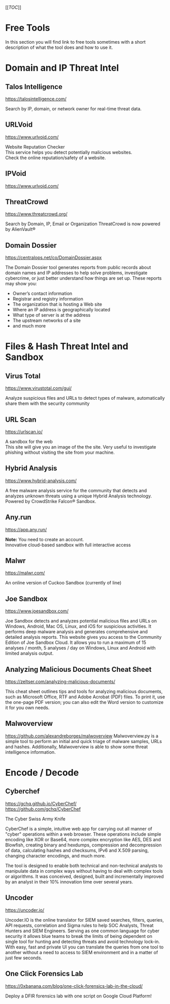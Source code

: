[[_TOC_]]

# Free Tools
In this section you will find link to free tools sometimes with a short description of what the tool does and how to use it.

# Domain and IP Threat Intel
## Talos Intelligence
https://talosintelligence.com/  

Search by IP, domain, or network owner for real-time threat data.

## URLVoid
https://www.urlvoid.com/  

Website Reputation Checker  
This service helps you detect potentially malicious websites.  
Check the online reputation/safety of a website.  

## IPVoid
https://www.urlvoid.com/  


##  ThreatCrowd 
https://www.threatcrowd.org/  

Search by Domain, IP, Email or Organization 
ThreatCrowd is now powered by AlienVault® 

## Domain Dossier
https://centralops.net/co/DomainDossier.aspx  

The Domain Dossier tool generates reports from public records about domain names and IP addresses to help solve problems, investigate cybercrime, or just better understand how things are set up. These reports may show you:

-    Owner’s contact information
-    Registrar and registry information
-    The organization that is hosting a Web site
-    Where an IP address is geographically located
-    What type of server is at the address
-    The upstream networks of a site
-    and much more



# Files & Hash Threat Intel and Sandbox
## Virus Total
https://www.virustotal.com/gui/  

Analyze suspicious files and URLs to detect types of malware, automatically share them with the security community 

## URL Scan
https://urlscan.io/  

A sandbox for the web  
This site will give you an image of the the site. Very useful to investigate phishing without visiting the site from your machine.

## Hybrid Analysis
https://www.hybrid-analysis.com/  

A free malware analysis service for the community that detects and analyzes unknown threats using a unique Hybrid Analysis technology.  
Powered by CrowdStrike Falcon® Sandbox.

## Any.run
https://app.any.run/  

**Note:** You need to create an account.  
Innovative cloud-based sandbox with full interactive access 


## Malwr
https://malwr.com/  

An online version of Cuckoo Sandbox (currently of line)

## Joe Sandbox
https://www.joesandbox.com/  

Joe Sandbox detects and analyzes potential malicious files and URLs on Windows, Android, Mac OS, Linux, and iOS for suspicious activities. It performs deep malware analysis and generates comprehensive and detailed analysis reports. This website gives you access to the Community Edition of Joe Sandbox Cloud. It allows you to run a maximum of 15 analyses / month, 5 analyses / day on Windows, Linux and Android with limited analysis output.

## Analyzing Malicious Documents Cheat Sheet
https://zeltser.com/analyzing-malicious-documents/  

This cheat sheet outlines tips and tools for analyzing malicious documents, such as Microsoft Office, RTF and Adobe Acrobat (PDF) files. To print it, use the one-page PDF version; you can also edit the Word version to customize it for you own needs. 

## Malwoverview
https://github.com/alexandreborges/malwoverview
Malwoverview.py is a simple tool to perform an initial and quick triage of malware samples, URLs and hashes. Additionally, Malwoverview is able to show some threat intelligence information.

# Encode / Decode
## Cyberchef
https://gchq.github.io/CyberChef/  
https://github.com/gchq/CyberChef  

The Cyber Swiss Army Knife

CyberChef is a simple, intuitive web app for carrying out all manner of "cyber" operations within a web browser. These operations include simple encoding like XOR or Base64, more complex encryption like AES, DES and Blowfish, creating binary and hexdumps, compression and decompression of data, calculating hashes and checksums, IPv6 and X.509 parsing, changing character encodings, and much more.

The tool is designed to enable both technical and non-technical analysts to manipulate data in complex ways without having to deal with complex tools or algorithms. It was conceived, designed, built and incrementally improved by an analyst in their 10% innovation time over several years.

## Uncoder
https://uncoder.io/  

Uncoder.IO is the online translator for SIEM saved searches, filters, queries, API requests, correlation and Sigma rules to help SOC Analysts, Threat Hunters and SIEM Engineers. Serving as one common language for cyber security it allows blue teams to break the limits of being dependent on single tool for hunting and detecting threats and avoid technology lock-in. With easy, fast and private UI you can translate the queries from one tool to another without a need to access to SIEM environment and in a matter of just few seconds. 

## One Click Forensics Lab
https://0xbanana.com/blog/one-click-forensics-lab-in-the-cloud/

Deploy a DFIR forensics lab with one script on Google Cloud Platform!

